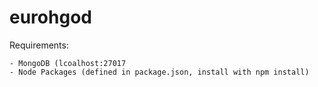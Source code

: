 eurohgod
========

Requirements:

    - MongoDB (lcoalhost:27017
    - Node Packages (defined in package.json, install with npm install)


